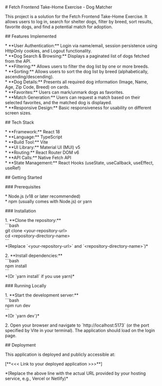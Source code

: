 \# Fetch Frontend Take-Home Exercise \- Dog Matcher

This project is a solution for the Fetch Frontend Take-Home Exercise. It allows users to log in, search for shelter dogs, filter by breed, sort results, favorite dogs, and find a potential match for adoption.

\#\# Features Implemented

\* \*\*User Authentication:\*\* Login via name/email, session persistence using HttpOnly cookies, and Logout functionality.  
\* \*\*Dog Search & Browsing:\*\* Displays a paginated list of dogs fetched from the API.  
\* \*\*Filtering:\*\* Allows users to filter the dog list by one or more breeds.  
\* \*\*Sorting:\*\* Allows users to sort the dog list by breed (alphabetically, ascending/descending).  
\* \*\*Dog Details:\*\* Presents all required dog information (Image, Name, Age, Zip Code, Breed) on cards.  
\* \*\*Favorites:\*\* Users can mark/unmark dogs as favorites.  
\* \*\*Match Generation:\*\* Users can request a match based on their selected favorites, and the matched dog is displayed.  
\* \*\*Responsive Design:\*\* Basic responsiveness for usability on different screen sizes.

\#\# Tech Stack

\* \*\*Framework:\*\* React 18  
\* \*\*Language:\*\* TypeScript  
\* \*\*Build Tool:\*\* Vite  
\* \*\*UI Library:\*\* Material UI (MUI) v5  
\* \*\*Routing:\*\* React Router DOM v6  
\* \*\*API Calls:\*\* Native Fetch API  
\* \*\*State Management:\*\* React Hooks (useState, useCallback, useEffect, useRef)

\#\# Getting Started

\#\#\# Prerequisites

\* Node.js (v18 or later recommended)  
\* npm (usually comes with Node.js) or yarn

\#\#\# Installation

1\.  \*\*Clone the repository:\*\*  
    \`\`\`bash  
    git clone \<your-repository-url\>  
    cd \<repository-directory-name\>  
    \`\`\`  
    \*(Replace \`\<your-repository-url\>\` and \`\<repository-directory-name\>\`)\*

2\.  \*\*Install dependencies:\*\*  
    \`\`\`bash  
    npm install  
    \`\`\`  
    \*(Or \`yarn install\` if you use yarn)\*

\#\#\# Running Locally

1\.  \*\*Start the development server:\*\*  
    \`\`\`bash  
    npm run dev  
    \`\`\`  
    \*(Or \`yarn dev\`)\*

2\.  Open your browser and navigate to \`http://localhost:5173\` (or the port specified by Vite in your terminal). The application should load on the login page.

\#\# Deployment

This application is deployed and publicly accessible at:

\[\*\*\<\<\< Link to your deployed application \>\>\>\*\*\]

\*(Replace the above line with the actual URL provided by your hosting service, e.g., Vercel or Netlify)\*

